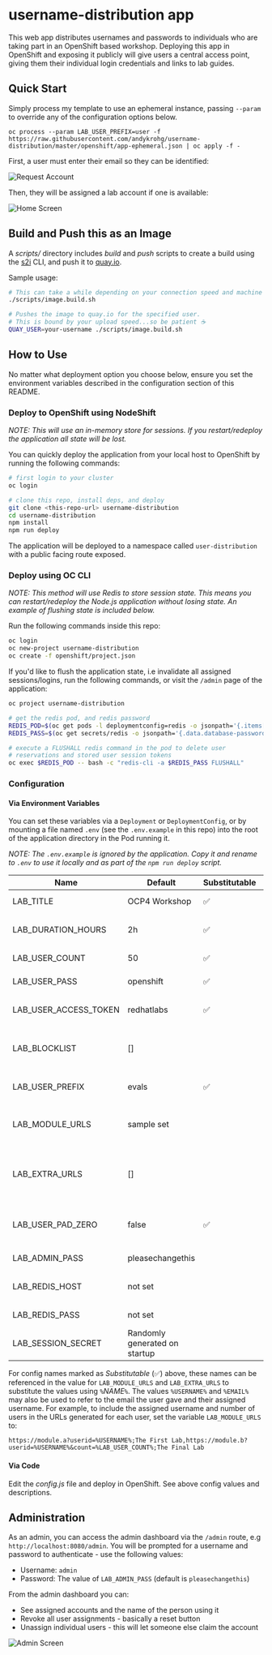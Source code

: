 # username-distribution app

This web app distributes usernames and passwords to individuals who are taking part in an OpenShift based workshop. Deploying this app in OpenShift and exposing it publicly will give users a central access point, giving them their individual login credentials and links to lab guides.

## Quick Start
Simply process my template to use an ephemeral instance, passing `--param` to override any of the configuration options below.
```
oc process --param LAB_USER_PREFIX=user -f https://raw.githubusercontent.com/andykrohg/username-distribution/master/openshift/app-ephemeral.json | oc apply -f -
```

First, a user must enter their email so they can be identified:

![Request Account](screens/account-request.png)

Then, they will be assigned a lab account if one is available:

![Home Screen](screens/home.png)

## Build and Push this as an Image

A *scripts/* directory includes *build* and *push* scripts to create a build
using the [s2i](https://github.com/openshift/source-to-image) CLI, and push it
to [quay.io](https;//quay.io).

Sample usage:

```bash
# This can take a while depending on your connection speed and machine specs
./scripts/image.build.sh

# Pushes the image to quay.io for the specified user.
# This is bound by your upload speed...so be patient ☕
QUAY_USER=your-username ./scripts/image.build.sh
```

## How to Use

No matter what deployment option you choose below, ensure you set the
environment variables described in the configuration section of this README.

### Deploy to OpenShift using NodeShift

*NOTE: This will use an in-memory store for sessions. If you restart/redeploy the application all state will be lost.*

You can quickly deploy the application from your local host to OpenShift by running the following commands:

```bash
# first login to your cluster
oc login

# clone this repo, install deps, and deploy
git clone <this-repo-url> username-distribution
cd username-distribution
npm install
npm run deploy
```

The application will be deployed to a namespace called `user-distribution` with a public facing route exposed.

### Deploy using OC CLI

*NOTE: This method will use Redis to store session state. This means you can restart/redeploy the Node.js application without losing state. An example of flushing state is included below.*

Run the following commands inside this repo:

```bash
oc login
oc new-project username-distribution
oc create -f openshift/project.json
```

If you'd like to flush the application state, i.e invalidate all assigned
sessions/logins, run the following commands, or visit the `/admin` page of
the application:

```bash
oc project username-distribution

# get the redis pod, and redis password
REDIS_POD=$(oc get pods -l deploymentconfig=redis -o jsonpath='{.items[0].metadata.name}')
REDIS_PASS=$(oc get secrets/redis -o jsonpath='{.data.database-password}' | base64 -D)

# execute a FLUSHALL redis command in the pod to delete user
# reservations and stored user session tokens
oc exec $REDIS_POD -- bash -c "redis-cli -a $REDIS_PASS FLUSHALL"
```

### Configuration

#### Via Environment Variables

You can set these variables via a `Deployment` or `DeploymentConfig`, or by mounting a file named `.env` (see the `.env.example` in this repo) into the root of the application directory in the Pod running it.

*NOTE: The `.env.example` is ignored by the application. Copy it and rename to `.env` to use it locally and as part of the `npm run deploy` script.*

| Name | Default | Substitutable | Description |
| ---- | ------- | ------------- | ----------- |
| LAB_TITLE | OCP4 Workshop | ✅| This title will be displayed at the top of the page |
| LAB_DURATION_HOURS | 2h | ✅|  The length of the event. Should be in a format per [timestring docs](https://www.npmjs.com/package/timestring) |
| LAB_USER_COUNT | 50 | ✅|  The number of available user logins |
| LAB_USER_PASS | openshift | ✅|  The default password for all users |
| LAB_USER_ACCESS_TOKEN | redhatlabs | ✅|  Access token required to join the lab. Give this to your users. |
| LAB_BLOCKLIST | [] | | Comma separated list of user numbers to block off. These numbers will not be assigned |
| LAB_USER_PREFIX | evals | ✅| The username prefix for each account (eg. evals1, evals2) |
| LAB_MODULE_URLS | sample set | | Comma separated list of modules and module names, e.g `https://module.a;Lab 1,https://module.b;Lab2` |
| LAB_EXTRA_URLS | [] | | Comma separated list of extra URLs to display at the bottom. e.g. `https://redhat.com;Red Hat Homepage,http://ibm.com;IBM Homepage`  |
| LAB_USER_PAD_ZERO | false | ✅| Determines if user should be formatted as evals01 or "evals1" when user number is less than 10 |
| LAB_ADMIN_PASS | pleasechangethis |   | The password used to login at the /admin URL |
| LAB_REDIS_HOST | not set | | The Redis instance to use. Provide only the hostname, and no port |
| LAB_REDIS_PASS | not set | | The password used to access Redis |
| LAB_SESSION_SECRET | Randomly generated on startup |  | The secret used to sign cookies. |

For config names marked as _Substitutable_ (✅) above, these names can be referenced in the value for `LAB_MODULE_URLS` and `LAB_EXTRA_URLS` to substitute the values using `%`_NAME_`%`. The values `%USERNAME%` and `%EMAIL%` may also be used to refer to the email the user gave and their assigned username. For example, to include the assigned username and number of users in the URLs generated for each user, set the variable `LAB_MODULE_URLS` to:

```
https://module.a?userid=%USERNAME%;The First Lab,https://module.b?userid=%USERNAME%&count=%LAB_USER_COUNT%;The Final Lab
```


#### Via Code

Edit the *config.js* file and deploy in OpenShift. See above config values and descriptions.

## Administration

As an admin, you can access the admin dashboard via the `/admin` route, e.g
`http://localhost:8080/admin`. You will be prompted for a username and password
to authenticate - use the following values:

* Username: `admin`
* Password: The value of `LAB_ADMIN_PASS` (default is `pleasechangethis`)

From the admin dashboard you can:

* See assigned accounts and the name of the person using it
* Revoke all user assignments - basically a reset button
* Unassign individual users - this will let someone else claim the account


![Admin Screen](screens/admin.png)
